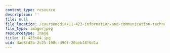 ```yaml
---
content_type: resource
description: ''
file: null
file_location: /coursemedia/11-423-information-and-communication-technologies-in-community-development-spring-2004/dae8fd2b2c25190cd90f20aeb48f6d1a_11-423s04.jpg
file_type: image/jpeg
resourcetype: Image
title: 11-423s04.jpg
uid: dae8fd2b-2c25-190c-d90f-20aeb48f6d1a
---
```

